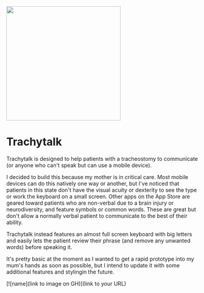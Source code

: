 <img src="https://github.com/matt-goldman/Trachytalk/assets/19944129/88cc4eeb-bdf5-4fdf-8abe-d44084ebd7d2" width="300"/>


# Trachytalk

Trachytalk is designed to help patients with a tracheostomy to communicate (or anyone who can't speak but can use a mobile device).

I decided to build this because my mother is in critical care. Most mobile devices can do this natively one way or another, but I've noticed that patients in this state don't have the visual acuity or dexterity to see the type or work the keyboard on a small screen. Other apps on the App Store are geared toward patients who are non-verbal due to a brain injury or neurodiversity, and feature symbols or common words. These are great but don't allow a normally verbal patient to communicate to the best of their ability.

Trachytalk instead features an almost full screen keyboard with big letters and easily lets the patient review their phrase (and remove any unwanted words) before speaking it.

It's pretty basic at the moment as I wanted to get a rapid prototype into my mum's hands as soon as possible, but I intend to update it with some additional features and stylingin the future.

[![name](link to image on GH)](link to your URL)